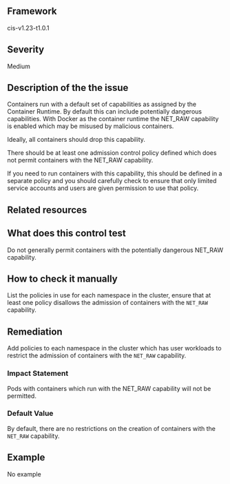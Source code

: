 ## Framework
cis-v1.23-t1.0.1
 
## Severity
Medium

## Description of the the issue
Containers run with a default set of capabilities as assigned by the Container Runtime. By default this can include potentially dangerous capabilities. With Docker as the container runtime the NET\_RAW capability is enabled which may be misused by malicious containers.

 Ideally, all containers should drop this capability.

 There should be at least one admission control policy defined which does not permit containers with the NET\_RAW capability.

 If you need to run containers with this capability, this should be defined in a separate policy and you should carefully check to ensure that only limited service accounts and users are given permission to use that policy.
 
## Related resources

## What does this control test
Do not generally permit containers with the potentially dangerous NET\_RAW capability.
 
## How to check it manually
List the policies in use for each namespace in the cluster, ensure that at least one policy disallows the admission of containers with the `NET_RAW` capability.
## Remediation
Add policies to each namespace in the cluster which has user workloads to restrict the admission of containers with the `NET_RAW` capability.
 
### Impact Statement
Pods with containers which run with the NET\_RAW capability will not be permitted.
### Default Value
By default, there are no restrictions on the creation of containers with the `NET_RAW` capability.
## Example
No example
